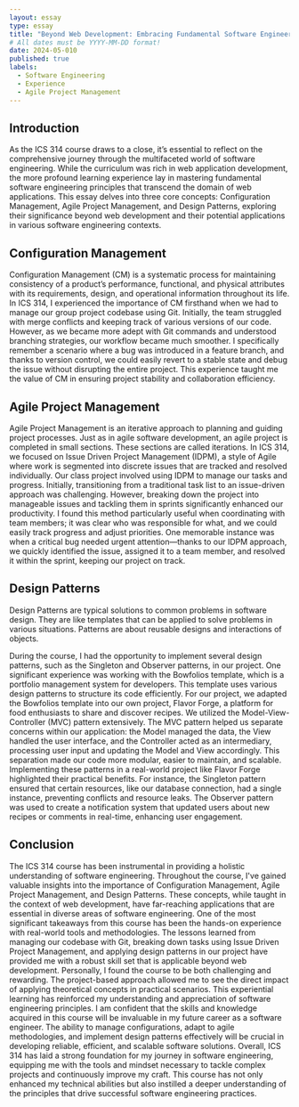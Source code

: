 ```yaml
---
layout: essay
type: essay
title: "Beyond Web Development: Embracing Fundamental Software Engineering Concepts"
# All dates must be YYYY-MM-DD format!
date: 2024-05-010
published: true
labels:
  - Software Engineering
  - Experience
  - Agile Project Management
---
```



## Introduction
As the ICS 314 course draws to a close, it’s essential to reflect on the comprehensive journey through the multifaceted world of software engineering. While the curriculum was rich in web application development, the more profound learning experience lay in mastering fundamental software engineering principles that transcend the domain of web applications. This essay delves into three core concepts: Configuration Management, Agile Project Management, and Design Patterns, exploring their significance beyond web development and their potential applications in various software engineering contexts.


## Configuration Management
Configuration Management (CM) is a systematic process for maintaining consistency of a product’s performance, functional, and physical attributes with its requirements, design, and operational information throughout its life. In ICS 314, I experienced the importance of CM firsthand when we had to manage our group project codebase using Git. Initially, the team struggled with merge conflicts and keeping track of various versions of our code. However, as we became more adept with Git commands and understood branching strategies, our workflow became much smoother. I specifically remember a scenario where a bug was introduced in a feature branch, and thanks to version control, we could easily revert to a stable state and debug the issue without disrupting the entire project. This experience taught me the value of CM in ensuring project stability and collaboration efficiency.


## Agile Project Management
Agile Project Management is an iterative approach to planning and guiding project processes. Just as in agile software development, an agile project is completed in small sections. These sections are called iterations. In ICS 314, we focused on Issue Driven Project Management (IDPM), a style of Agile where work is segmented into discrete issues that are tracked and resolved individually. Our class project involved using IDPM to manage our tasks and progress. Initially, transitioning from a traditional task list to an issue-driven approach was challenging. However, breaking down the project into manageable issues and tackling them in sprints significantly enhanced our productivity. I found this method particularly useful when coordinating with team members; it was clear who was responsible for what, and we could easily track progress and adjust priorities. One memorable instance was when a critical bug needed urgent attention—thanks to our IDPM approach, we quickly identified the issue, assigned it to a team member, and resolved it within the sprint, keeping our project on track.

## Design Patterns
Design Patterns are typical solutions to common problems in software design. They are like templates that can be applied to solve problems in various situations. Patterns are about reusable designs and interactions of objects.

During the course, I had the opportunity to implement several design patterns, such as the Singleton and Observer patterns, in our project. One significant experience was working with the Bowfolios template, which is a portfolio management system for developers. This template uses various design patterns to structure its code efficiently.
For our project, we adapted the Bowfolios template into our own project, Flavor Forge, a platform for food enthusiasts to share and discover recipes. We utilized the Model-View-Controller (MVC) pattern extensively. The MVC pattern helped us separate concerns within our application: the Model managed the data, the View handled the user interface, and the Controller acted as an intermediary, processing user input and updating the Model and View accordingly. This separation made our code more modular, easier to maintain, and scalable.
Implementing these patterns in a real-world project like Flavor Forge highlighted their practical benefits. For instance, the Singleton pattern ensured that certain resources, like our database connection, had a single instance, preventing conflicts and resource leaks. The Observer pattern was used to create a notification system that updated users about new recipes or comments in real-time, enhancing user engagement.


## Conclusion
The ICS 314 course has been instrumental in providing a holistic understanding of software engineering. Throughout the course, I've gained valuable insights into the importance of Configuration Management, Agile Project Management, and Design Patterns. These concepts, while taught in the context of web development, have far-reaching applications that are essential in diverse areas of software engineering.
One of the most significant takeaways from this course has been the hands-on experience with real-world tools and methodologies. The lessons learned from managing our codebase with Git, breaking down tasks using Issue Driven Project Management, and applying design patterns in our project have provided me with a robust skill set that is applicable beyond web development.
Personally, I found the course to be both challenging and rewarding. The project-based approach allowed me to see the direct impact of applying theoretical concepts in practical scenarios. This experiential learning has reinforced my understanding and appreciation of software engineering principles. I am confident that the skills and knowledge acquired in this course will be invaluable in my future career as a software engineer. The ability to manage configurations, adapt to agile methodologies, and implement design patterns effectively will be crucial in developing reliable, efficient, and scalable software solutions.
Overall, ICS 314 has laid a strong foundation for my journey in software engineering, equipping me with the tools and mindset necessary to tackle complex projects and continuously improve my craft. This course has not only enhanced my technical abilities but also instilled a deeper understanding of the principles that drive successful software engineering practices.

